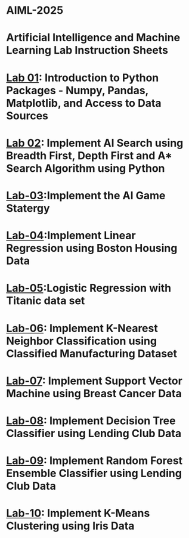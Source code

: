# AIML-2025
# Artificial Intelligence and Machine Learning Lab Instruction Sheets
# [Lab 01](https://colab.research.google.com/drive/1oGZWKRLJuygbgsDIj4mC5dRstiJc5ADy): Introduction to Python Packages - Numpy, Pandas, Matplotlib, and Access to Data Sources
# [Lab 02](https://colab.research.google.com/drive/1fL7pvFSxniKwy6f9m0lpZ_OSYIBKJxuC#scrollTo=Z_G1ObZoyBJY): Implement AI Search using Breadth First, Depth First and A* Search Algorithm using Python
# [Lab-03](https://colab.research.google.com/drive/1e79I3phcMcUCYttOkqR3JSGxwLDucoqu#scrollTo=bqYtoaujf6Ba):Implement the AI Game Statergy
# [Lab-04](https://colab.research.google.com/drive/1yjGSMR0wIXtVygLDlVs86ytG0k-FQk-m#scrollTo=PYlOOPq7K2lY):Implement Linear Regression using Boston Housing Data
# [Lab-05](https://colab.research.google.com/drive/1ckQczk-P6iQiG66xHguQr68MA2ENlI5x#scrollTo=Zzs-MjbtGAeW):Logistic Regression with Titanic data set
# [Lab-06](https://colab.research.google.com/drive/19Q4EClNkMBhzMdW_GCChoXe7ZZTOzh5Y#scrollTo=oAAQ3H0tLqEG&uniqifier=1): Implement K-Nearest Neighbor Classification using Classified Manufacturing Dataset
# [Lab-07](https://colab.research.google.com/drive/1Acqfns44BuROsjkXUDRHXUafnaHOQBzM#scrollTo=1x1jIIsmzMLN): Implement Support Vector Machine using Breast Cancer Data
# [Lab-08](https://colab.research.google.com/drive/1ZiuxM5duV80P3ATq-8h70BD7xG4xxcNj#scrollTo=6be9ZvgXJ6pn):  Implement Decision Tree Classifier using Lending Club Data
# [Lab-09](https://colab.research.google.com/drive/1Lj8b_vwwyk34bwoPF7zaDZ1IbeBgM01y#scrollTo=QtnPyOloajIA):  Implement Random Forest Ensemble Classifier using Lending Club Data
# [Lab-10](https://colab.research.google.com/drive/1m2FacI8WX6UDlaPxIeX4wXHObrRTQQil#scrollTo=b3XlM_hpMvQs&uniqifier=1): Implement K-Means Clustering using Iris Data
